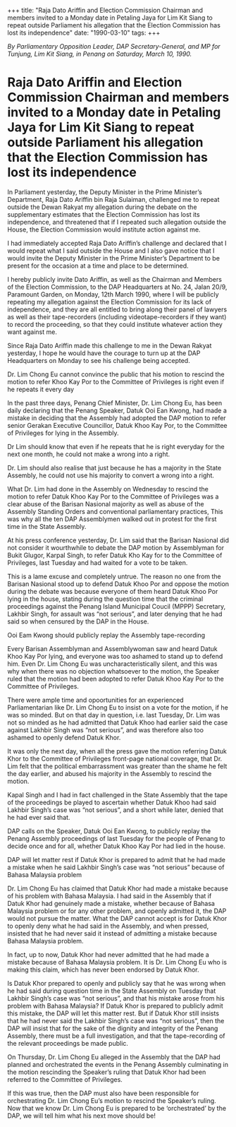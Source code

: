 +++ 
title: "Raja Dato Ariffin and Election Commission Chairman and members invited to a Monday date in Petaling Jaya for Lim Kit Siang to repeat outside Parliament his allegation that the Election Commission has lost its independence"
date: "1990-03-10"
tags:
+++

_By Parliamentary Opposition Leader, DAP Secretary-General, and MP for Tunjung, Lim Kit Siang, in Penang on Saturday, March 10, 1990._

# Raja Dato Ariffin and Election Commission Chairman and members invited to a Monday date in Petaling Jaya for Lim Kit Siang to repeat outside Parliament his allegation that the Election Commission has lost its independence

In Parliament yesterday, the Deputy Minister in the Prime Minister’s Department, Raja Dato Ariffin bin Raja Sulaiman, challenged me to repeat outside the Dewan Rakyat my allegation during the debate on the supplementary estimates that the Election Commission has lost its independence, and threatened that if I repeated such allegation outside the House, the Election Commission would institute action against me.</u>

I had immediately accepted Raja Dato Ariffin’s challenge and declared that I would repeat what I said outside the House and I also gave notice that I would invite the Deputy Minister in the Prime Minister’s Department to be present for the occasion at a time and place to be determined.

I hereby publicly invite Dato Ariffin, as well as the Chairman and Members of the Election Commission, to the DAP Headquarters at No. 24, Jalan 20/9, Paramount Garden, on Monday, 12th March 1990, where I will be publicly repeating my allegation against the Election Commission for its lack of independence, and they are all entitled to bring along their panel of lawyers as well as their tape-recorders (including videotape-recorders if they want) to record the proceeding, so that they could institute whatever action they want against me.

Since Raja Dato Ariffin made this challenge to me in the Dewan Rakyat yesterday, I hope he would have the courage to turn up at the DAP Headquarters on Monday to see his challenge being accepted.

Dr. Lim Chong Eu cannot convince the public that his motion to rescind the motion to refer Khoo Kay Por to the Committee of Privileges is right even if he repeats it every day

In the past three days, Penang Chief Minister, Dr. Lim Chong Eu, has been daily declaring that the Penang Speaker, Datuk Ooi Ean Kwong, had made a mistake in deciding that the Assembly had adopted the DAP motion to refer senior Gerakan Executive Councillor, Datuk Khoo Kay Por, to the Committee of Privileges for lying in the Assembly.

Dr Lim should know that even if he repeats that he is right everyday for the next one month, he could not make a wrong into a right.

Dr. Lim should also realise that just because he has a majority in the State Assembly, he could not use his majority to convert a wrong into a right.

What Dr. Lim had done in the Assembly on Wednesday to rescind the motion to refer Datuk Khoo Kay Por to the Committee of Privileges was a clear abuse of the Barisan Nasional majority as well as abuse of the Assembly Standing Orders and conventional parliamentary practices, This was why all the ten DAP Assemblymen walked out in protest for the first time in the State Assembly.

At his press conference yesterday, Dr. Lim said that the Barisan Nasional did not consider it wourthwhile to debate the DAP motion by Assemblyman for Bukit Glugor, Karpal Singh, to refer Datuk Kho Kay for to the Committee of Privileges, last Tuesday and had waited for a vote to be taken.

This is a lame excuse and completely untrue. The reason no one from the Barisan Nasional stood up to defend Datuk Khoo Por and oppose the motion during the debate was because everyone of them heard Datuk Khoo Por lying in the house, stating during the question time that the criminal proceedings against the Penang Island Municipal Coucil (MPPP) Secretary, Lakhbir Singh, for assault was “not serious”, and later denying that he had said so when censured by the DAP in the House.

Ooi Eam Kwong should publicly replay the Assembly tape-recording

Every Barisan Assemblyman and Assemblywoman saw and heard Datuk Khoo Kay Por lying, and everyone was too ashamed to stand up to defend him. Even Dr. Lim Chong Eu was uncharacteristically silent, and this was why when there was no objection whatsoever to the motion, the Speaker ruled that the motion had been adopted to refer Datuk Khoo Kay Por to the Committee of Privileges.

There were ample time and opoortunities for an experienced Parliamentarian like Dr. Lim Chong Eu to insist on a vote for the motion, if he was so minded. But on that day in question, i.e. last Tuesday, Dr. Lim was not so minded as he had admitted that Datuk Khoo had earlier said the case against Lakhbir Singh was “not serious”, and was therefore also too ashamed to openly defend Datuk Khor.

It was only the next day, when all the press gave the motion referring Datuk Khor to the Committee of Privileges front-page national coverage, that Dr. Lim felt that the political embarrassment was greater than the shame he felt the day earlier, and abused his majority in the Assembly to rescind the motion.

Kapal Singh and I had in fact challenged in the State Assembly that the tape of the proceedings be played to ascertain whether Datuk Khoo had said Lakhbir Singh’s case was “not serious”, and a short while later, denied that he had ever said that.

DAP calls on the Speaker, Datuk Ooi Ean Kwong, to publicly replay the Penang Assembly proceedings of last Tuesday for the people of Penang to decide once and for all, whether Datuk Khoo Kay Por had lied in the house.

DAP will let matter rest if Datuk Khor is prepared to admit that he had made a mistake when he said Lakhbir Singh’s case was “not serious” because of Bahasa Malaysia problem

Dr. Lim Chong Eu has claimed that Datuk Khor had made a mistake because of his problem with Bahasa Malaysia. I had said in the Assembly that if Datuk Khor had genuinely made a mistake, whether because of Bahasa Malaysia problem or for any other problem, and openly admitted it, the DAP would not pursue the matter. What the DAP cannot accept is for Datuk Khor to openly deny what he had said in the Assembly, and when pressed, insisted that he had never said it instead of admitting a mistake because Bahasa Malaysia problem.

In fact, up to now, Datuk Khor had never admitted that he had made a mistake because of Bahasa Malaysia problem. It is Dr. Lim Chong Eu who is making this claim, which has never been endorsed by Datuk Khor.

Is Datuk Khor prepared to openly and publicly say that he was wrong when he had said during question time in the State Assembly on Tuesday that Lakhbir Singh’s case was “not serious”, and that his mistake arose from his problem with Bahasa Malaysia?
If Datuk Khor is prepared to publicly admit this mistake, the DAP will let this matter rest. But if Datuk Khor still insists that he had never said the Lakhbir Singh’s case was “not serious”, then the DAP will insist that for the sake of the dignity and integrity of the Penang Assembly, there must be a full investigation, and that the tape-recording of the relevant proceedings be made public.

On Thursday, Dr. Lim Chong Eu alleged in the Assembly that the DAP had planned and orchestrated the events in the Penang Assembly culminating in the motion rescinding the Speaker’s ruling that Datuk Khor had been referred to the Committee of Privileges.

If this was true, then the DAP must also have been responsible for orchestrating Dr. Lim Chong Eu’s motion to rescind the Speaker’s ruling. Now that we know Dr. Lim Chong Eu is prepared to be ‘orchestrated’ by the DAP, we will tell him what his next move should be!
 
